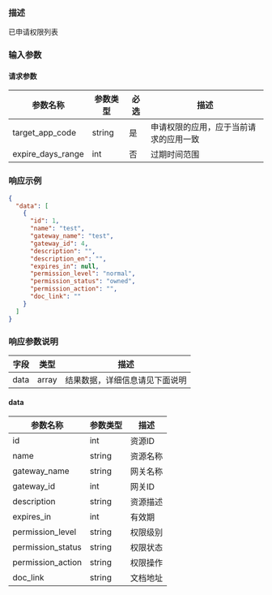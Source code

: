 ### 描述

已申请权限列表


### 输入参数

#### 请求参数

| 参数名称              | 参数类型    | 必选 | 描述                  |
|-------------------|---------|----|---------------------|
| target_app_code   | string  | 是  | 申请权限的应用，应于当前请求的应用一致 |
| expire_days_range | int     | 否  | 过期时间范围               |


### 响应示例

```json
{
  "data": [
    {
      "id": 1,
      "name": "test",
      "gateway_name": "test",
      "gateway_id": 4,
      "description": "",
      "description_en": "",
      "expires_in": null,
      "permission_level": "normal",
      "permission_status": "owned",
      "permission_action": "",
      "doc_link": ""
    }
  ]
}
```

### 响应参数说明

| 字段    | 类型   | 描述                               |
| ------- | ------ | ---------------------------------- |
| data    | array  | 结果数据，详细信息请见下面说明     |

#### data

| 参数名称              | 参数类型   | 描述   |
|-------------------|--------|------|
| id                | int    | 资源ID |
| name              | string | 资源名称 |
| gateway_name      | string | 网关名称 |
| gateway_id        | int    | 网关ID |
| description       | string | 资源描述 |
| expires_in        | int    | 有效期  |
| permission_level  | string | 权限级别 |
| permission_status | string | 权限状态 |
| permission_action | string | 权限操作 |
| doc_link          | string | 文档地址 |
